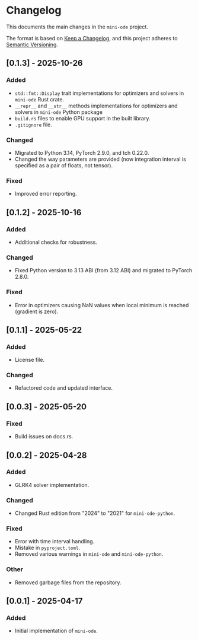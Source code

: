 # Changelog

This documents the main changes in the `mini-ode` project.

The format is based on [Keep a Changelog](https://keepachangelog.com/en/1.0.0/), and this project adheres to [Semantic Versioning](https://semver.org/spec/v2.0.0.html).

## [0.1.3] - 2025-10-26
### Added
- `std::fmt::Display` trait implementations for optimizers and solvers in `mini-ode` Rust crate.
- `__repr__` and `__str__` methods implementations for optimizers and solvers in `mini-ode` Python package
- `build.rs` files to enable GPU support in the built library.
- `.gitignore` file.

### Changed
- Migrated to Python 3.14, PyTorch 2.9.0, and tch 0.22.0.
- Changed the way parameters are provided (now integration interval is specified as a pair of floats, not tensor).

### Fixed
- Improved error reporting.

## [0.1.2] - 2025-10-16
### Added
- Additional checks for robustness.

### Changed
- Fixed Python version to 3.13 ABI (from 3.12 ABI) and migrated to PyTorch 2.8.0.

### Fixed
- Error in optimizers causing NaN values when local minimum is reached (gradient is zero).

## [0.1.1] - 2025-05-22
### Added
- License file.

### Changed
- Refactored code and updated interface.

## [0.0.3] - 2025-05-20
### Fixed
- Build issues on docs.rs.

## [0.0.2] - 2025-04-28
### Added
- GLRK4 solver implementation.

### Changed
- Changed Rust edition from "2024" to "2021" for `mini-ode-python`.

### Fixed
- Error with time interval handling.
- Mistake in `pyproject.toml`.
- Removed various warnings in `mini-ode` and `mini-ode-python`.

### Other
- Removed garbage files from the repository.

## [0.0.1] - 2025-04-17
### Added
- Initial implementation of `mini-ode`.
